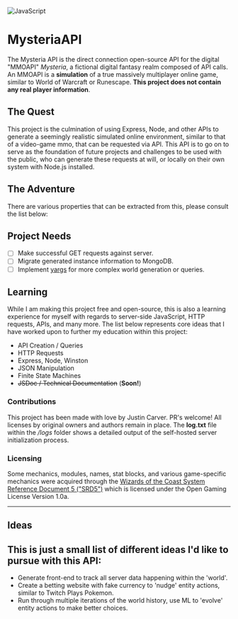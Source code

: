 ![JavaScript](https://img.shields.io/badge/javascript-%23323330.svg?style=for-the-badge&logo=javascript&logoColor=%23F7DF1E)

# MysteriaAPI
The Mysteria API is the direct connection open-source API for the digital "MMOAPI" *Mysteria*, a fictional digital fantasy realm composed of API calls. An MMOAPI is a **simulation** of a true massively multiplayer online game, similar to World of Warcraft or Runescape. **This project does not contain any real player information**. 

## The Quest
This project is the culmination of using Express, Node, and other APIs to generate a seemingly realistic simulated online environment, similar to that of a video-game mmo, that can be requested via API. This API is to go on to serve as the foundation of future projects and challenges to be used with the public, who can generate these requests at will, or locally on their own system with Node.js installed.

## The Adventure
There are various properties that can be extracted from this, please consult the list below: 

## Project Needs
- [ ] Make successful GET requests against server.
- [ ] Migrate generated instance information to MongoDB.
- [ ] Implement [yargs](https://yargs.js.org/) for more complex world generation or queries.

## Learning
While I am making this project free and open-source, this is also a learning experience for myself with regards to server-side JavaScript, HTTP requests, APIs, and many more. The list below represents core ideas that I have worked upon to further my education within this project:
- API Creation / Queries
- HTTP Requests
- Express, Node, Winston
- JSON Manipulation
- Finite State Machines
- ~~JSDoc / Technical Documentation~~ (**Soon!**)

### Contributions
This project has been made with love by Justin Carver. PR's welcome! All licenses by original owners and authors remain in place. The **log.txt** file within the */logs* folder shows a detailed output of the self-hosted server initialization process.

### Licensing
Some mechanics, modules, names, stat blocks, and various game-specific mechanics were acquired through the [Wizards of the Coast System Reference Document 5 ("SRD5")](https://media.wizards.com/2016/downloads/DND/SRD-OGL_V5.1.pdf) which is licensed under the Open Gaming License Version 1.0a.
___
## Ideas
This is just a small list of different ideas I'd like to pursue with this API:
 - 
 - Generate front-end to track all server data happening within the 'world'.
 - Create a betting website with fake currency to 'nudge' entity actions, similar to Twitch Plays Pokemon.
 - Run through multiple iterations of the world history, use ML to 'evolve' entity actions to make better choices.